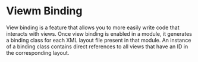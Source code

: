 # Viewm Binding

View binding is a feature that allows you to more easily write code that interacts with views.
Once view binding is enabled in a module, it generates a binding class for each XML layout file present in that module. An instance of a binding class contains direct references to all views that have an ID in the corresponding layout.
